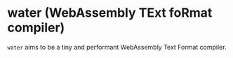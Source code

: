 # water (WebAssembly TExt foRmat compiler)

`water` aims to be a tiny and performant WebAssembly Text Format compiler.
